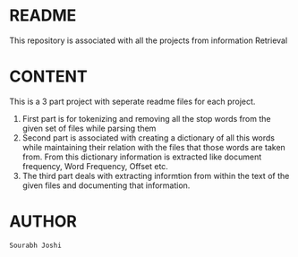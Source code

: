 # README #
This repository is associated with all the projects from information Retrieval

# CONTENT #
This is a 3 part project with seperate readme files for each project.
1. First part is for tokenizing and removing all the stop words from the given set of files while parsing them
2. Second part is associated with creating a dictionary of all this words while maintaining their relation with the files that those words are taken from.
	From this dictionary information is extracted like document frequency, Word Frequency, Offset etc.
3. The third part deals with extracting informtion from within the text of the given files and documenting that information. 

# AUTHOR #
	Sourabh Joshi 